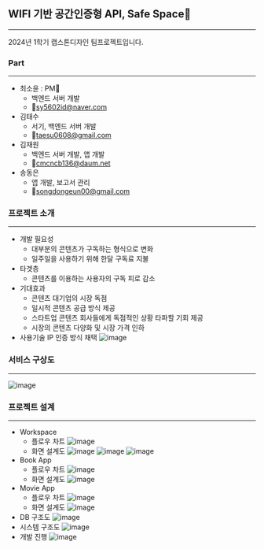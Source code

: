 ## WIFI 기반 공간인증형 API, Safe Space🔐
----
2024년 1학기 캡스톤디자인 팀프로젝트입니다.

### Part
----
- 최소윤 : PM👑
  - 백엔드 서버 개발
  - 📨sy5602id@naver.com
- 김태수
  - 서기, 백엔드 서버 개발
  - 📨taesu0608@gmail.com
- 김재원
  - 백엔드 서버 개발, 앱 개발
  - 📨cmcncb136@daum.net
- 송동은
  - 앱 개발, 보고서 관리
  - 📨songdongeun00@gmail.com 
  
### 프로젝트 소개
----
- 개발 필요성
  - 대부분의 콘텐츠가 구독하는 형식으로 변화
  - 일주일을 사용하기 위해 한달 구독료 지불
- 타겟층
  - 콘텐츠를 이용하는 사용자의 구독 피로 감소
- 기대효과
  - 콘텐츠 대기업의 시장 독점
  - 일시적 콘텐츠 공급 방식 제공
  - 스타트업 콘텐츠 회사들에게 독점적인 상황 타파할 기회 제공
  - 시장의 콘텐츠 다양화 및 시장 가격 인하
- 사용기술
    IP 인증 방식 채택
  ![image](https://github.com/user-attachments/assets/598c3d61-c910-4de3-9a2c-2b295fef4b97)

    
### 서비스 구상도
----
![image](https://github.com/user-attachments/assets/d788e6cd-9a12-4d6f-846f-41c3c4c3cac5)


### 프로젝트 설계
-----
- Workspace
    - 플로우 차트
      ![image](https://github.com/user-attachments/assets/086cb833-fc44-4c5e-94cd-81aec430e209)
    - 화면 설계도
       ![image](https://github.com/user-attachments/assets/fa472911-abdf-4176-a6a2-31650c86cc02)
      ![image](https://github.com/user-attachments/assets/18dbe0d9-b30b-4447-bdf6-5de6d91a9f5a)
      ![image](https://github.com/user-attachments/assets/fdf829a8-1f14-4a7c-8808-17b372c2d2d6)
- Book App
    - 플로우 차트
      ![image](https://github.com/user-attachments/assets/996f4546-f4e4-45af-a208-201d411e446f)
    - 화면 설계도
      ![image](https://github.com/user-attachments/assets/c3a49d22-8b41-4268-a814-f9d0d50d8f4e)
- Movie App
    - 플로우 차트
      ![image](https://github.com/user-attachments/assets/44c6afba-c1d6-4f65-8832-2ff45ca12543)
    - 화면 설계도
      ![image](https://github.com/user-attachments/assets/b3bc1a5e-8fed-4043-8050-161ed409b498)
- DB 구조도
    ![image](https://github.com/user-attachments/assets/f5b7b746-0805-4416-97ac-1850705ae457)
- 시스템 구조도
    ![image](https://github.com/user-attachments/assets/78f7c0ee-3dc4-4394-a8f3-e718f7843ee1)
- 개발 진행
    ![image](https://github.com/user-attachments/assets/92f64522-12d4-4245-9d90-d21d2486e133)
